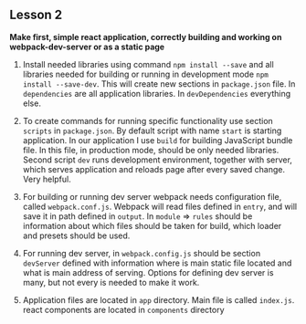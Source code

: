 ## Lesson 2
**Make first, simple react application, correctly building and working on webpack-dev-server or as a static page**

1. Install needed libraries using command `npm install --save` and all libraries needed for building or running
in development mode `npm install --save-dev`. This will create new sections in `package.json` file. In `dependencies`
are all application libraries. In `devDependencies` everything else.

2. To create commands for running specific functionality use section `scripts` in `package.json`. By default script
with name `start` is starting application. In our application I use `build` for building JavaScript bundle file.
In this file, in production mode, should be only needed libraries. Second script `dev` runs development environment,
together with server, which serves application and reloads page after every saved change. Very helpful.

3. For building or running dev server webpack needs configuration file, called `webpack.conf.js`. Webpack will read
files defined in `entry`, and will save it in path defined in `output`. In `module` => `rules` should be information
about which files should be taken for build, which loader and presets should be used.

4. For running dev server, in `webpack.config.js` should be section `devServer` defined with information where is main
static file located and what is main address of serving. Options for defining dev server is many, but not every is
needed to make it work.

5. Application files are located in `app` directory. Main file is called `index.js`. react components are located in
`components` directory

